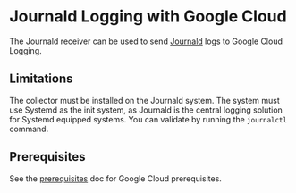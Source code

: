# Journald Logging with Google Cloud

The Journald receiver can be used to send [Journald](https://wiki.archlinux.org/title/Systemd/Journal) logs to Google Cloud Logging.

## Limitations

The collector must be installed on the Journald system. The system must use Systemd as the init system, as Journald is the central logging solution for Systemd equipped systems. You can validate by running the `journalctl` command.

## Prerequisites

See the [prerequisites](../README.md) doc for Google Cloud prerequisites.
